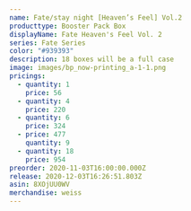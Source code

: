 ```yaml
---
name: Fate/stay night [Heaven’s Feel] Vol.2
producttype: Booster Pack Box
displayName: Fate Heaven's Feel Vol. 2
series: Fate Series
color: "#939393"
description: 18 boxes will be a full case
image: images/bp_now-printing_a-1-1.png
pricings:
  - quantity: 1
    price: 56
  - quantity: 4
    price: 220
  - quantity: 6
    price: 324
  - price: 477
    quantity: 9
  - quantity: 18
    price: 954
preorder: 2020-11-03T16:00:00.000Z
release: 2020-12-03T16:26:51.803Z
asin: 8XOjUU0WV
merchandise: weiss
---
```


